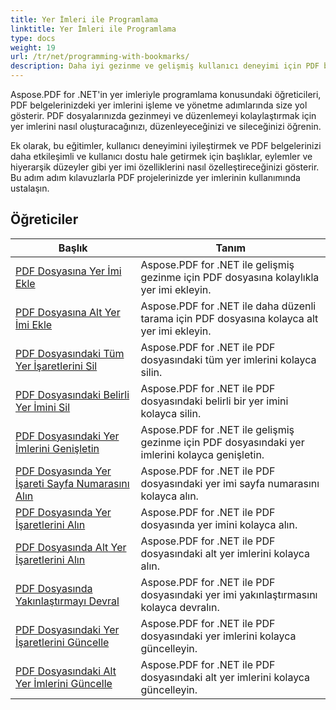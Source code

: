 ```yaml
---
title: Yer İmleri ile Programlama
linktitle: Yer İmleri ile Programlama
type: docs
weight: 19
url: /tr/net/programming-with-bookmarks/
description: Daha iyi gezinme ve gelişmiş kullanıcı deneyimi için PDF belgelerinizdeki yer imlerini nasıl değiştireceğinizi, yöneteceğinizi ve özelleştireceğinizi öğrenin.
---
```

Aspose.PDF for .NET'in yer imleriyle programlama konusundaki öğreticileri, PDF belgelerinizdeki yer imlerini işleme ve yönetme adımlarında size yol gösterir. PDF dosyalarınızda gezinmeyi ve düzenlemeyi kolaylaştırmak için yer imlerini nasıl oluşturacağınızı, düzenleyeceğinizi ve sileceğinizi öğrenin.

Ek olarak, bu eğitimler, kullanıcı deneyimini iyileştirmek ve PDF belgelerinizi daha etkileşimli ve kullanıcı dostu hale getirmek için başlıklar, eylemler ve hiyerarşik düzeyler gibi yer imi özelliklerini nasıl özelleştireceğinizi gösterir. Bu adım adım kılavuzlarla PDF projelerinizde yer imlerinin kullanımında ustalaşın.

## Öğreticiler
| Başlık | Tanım |
| --- | --- | 
| [PDF Dosyasına Yer İmi Ekle](./add-bookmark/) | Aspose.PDF for .NET ile gelişmiş gezinme için PDF dosyasına kolaylıkla yer imi ekleyin. |  
| [PDF Dosyasına Alt Yer İmi Ekle](./add-child-bookmark/) | Aspose.PDF for .NET ile daha düzenli tarama için PDF dosyasına kolayca alt yer imi ekleyin. |  
| [PDF Dosyasındaki Tüm Yer İşaretlerini Sil](./delete-all-bookmarks/) | Aspose.PDF for .NET ile PDF dosyasındaki tüm yer imlerini kolayca silin. |  
| [PDF Dosyasındaki Belirli Yer İmini Sil](./delete-particular-bookmark/) | Aspose.PDF for .NET ile PDF dosyasındaki belirli bir yer imini kolayca silin. |  
| [PDF Dosyasındaki Yer İmlerini Genişletin](./expand-bookmarks/) | Aspose.PDF for .NET ile gelişmiş gezinme için PDF dosyasındaki yer imlerini kolayca genişletin. |  
| [PDF Dosyasında Yer İşareti Sayfa Numarasını Alın](./get-bookmark-page-number/) | Aspose.PDF for .NET ile PDF dosyasındaki yer imi sayfa numarasını kolayca alın. |  
| [PDF Dosyasında Yer İşaretlerini Alın](./get-bookmarks/) | Aspose.PDF for .NET ile PDF dosyasında yer imini kolayca alın. |  
| [PDF Dosyasında Alt Yer İşaretlerini Alın](./get-child-bookmarks/) | Aspose.PDF for .NET ile PDF dosyasındaki alt yer imlerini kolayca alın. |  
| [PDF Dosyasında Yakınlaştırmayı Devral](./inherit-zoom/) | Aspose.PDF for .NET ile PDF dosyasındaki yer imi yakınlaştırmasını kolayca devralın. |  
| [PDF Dosyasındaki Yer İşaretlerini Güncelle](./update-bookmarks/) | Aspose.PDF for .NET ile PDF dosyasındaki yer imlerini kolayca güncelleyin. |  
| [PDF Dosyasındaki Alt Yer İmlerini Güncelle](./update-child-bookmarks/) | Aspose.PDF for .NET ile PDF dosyasındaki alt yer imlerini kolayca güncelleyin. |  